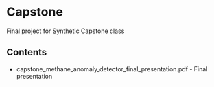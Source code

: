 # Capstone
Final project for Synthetic Capstone class

## Contents
- capstone_methane_anomaly_detector_final_presentation.pdf - Final presentation
